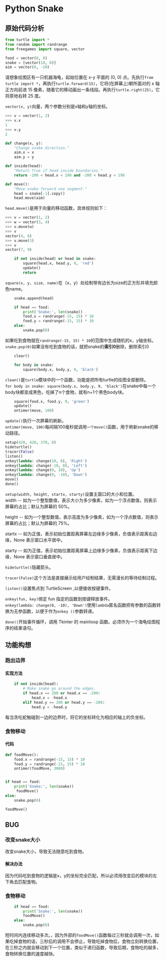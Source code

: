 # Python Snake
## 原始代码分析
```python
from turtle import *
from random import randrange
from freegames import square, vector

food = vector(0, 0)
snake = [vector(10, 0)]
aim = vector(0, -10)
```
请想象绘图区有一只机器海龟，起始位置在 x-y 平面的 (0, 0) 点。先执行`from turtle import *`，再执行`turtle.forward(15)`，它将(在屏幕上)朝所面对的 x 轴正方向前进 15 像素，随着它的移动画出一条线段。再执行`turtle.right(25)`，它将原地右转 25 度。

`vector(x, y)`向量，两个参数分别是x轴和y轴的坐标。
```python
>>> v = vector(1, 2)
>>> v.x
1
>>> v.y
2
```
```python
def change(x, y):
    "Change snake direction."
    aim.x = x
    aim.y = y

def inside(head):
    "Return True if head inside boundaries."
    return -200 < head.x < 190 and -200 < head.y < 190

def move():
    "Move snake forward one segment."
    head = snake[-1].copy()
    head.move(aim)
```
`head.move()`是用于向量的移动函数，具体规则如下：
```python
>>> v = vector(1, 2)
>>> w = vector(3, 4)
>>> v.move(w)
>>> v
vector(4, 6)
>>> v.move(3)
>>> v
vector(7, 9)
```
```python
    if not inside(head) or head in snake:
        square(head.x, head.y, 9, 'red')
        update()
        return
```
`square(x, y, size, name)`在（x，y）处绘制带有边长为size的正方形并填充颜色name。
```python
    snake.append(head)

    if head == food:
        print('Snake:', len(snake))
        food.x = randrange(-15, 15) * 10
        food.y = randrange(-15, 15) * 10
    else:
        snake.pop(0)
```
如果吃到食物就在`randrange(-15, 15) * 10`的范围中生成随机的x，y轴坐标。\
`snake.pop(0)`如果没有吃到食物的话，就把snake的**索引0**删除，删除索引0
```python
    clear()

    for body in snake:
        square(body.x, body.y, 9, 'black')
```
`clean()`是`turtle`模块中的一个函数，功能是把所有turtle的绘图全部删除。\
`for body in snake:
        square(body.x, body.y, 9, 'black')`在snake中每一个body块都变成黑色，吃掉了n个食物，就有n+1个黑色body块。
```python
    square(food.x, food.y, 9, 'green')
    update()
    ontimer(move, 100)
```
`update()`执行一次屏幕的刷新。\
`ontimer(move, 100)`每间隔100毫秒就调用`一个move()`函数，用于刷新snake的移动路径。
```python
setup(420, 420, 370, 0)
hideturtle()
tracer(False)
listen()
onkey(lambda: change(10, 0), 'Right')
onkey(lambda: change(-10, 0), 'Left')
onkey(lambda: change(0, 10), 'Up')
onkey(lambda: change(0, -10), 'Down')
move()
done()
```
`setup(width, height, startx, starty)`设置主窗口的大小和位置。\
width -- 如为一个整型数值，表示大小为多少像素，如为一个浮点数值，则表示屏幕的占比；默认为屏幕的 50%。

height -- 如为一个整型数值，表示高度为多少像素，如为一个浮点数值，则表示屏幕的占比；默认为屏幕的 75%。

startx -- 如为正值，表示初始位置距离屏幕左边缘多少像素，负值表示距离右边缘，None 表示窗口水平居中。

starty -- 如为正值，表示初始位置距离屏幕上边缘多少像素，负值表示距离下边缘，None 表示窗口垂直居中。

`hideturtle()`隐藏箭头。

`tracer(False)`这个方法是直接展示给用户绘制结果，无需漫长的等待绘制过程。

`listen()`设置焦点到 TurtleScreen ,以便接收按键事件。

`onkey(fun, key)`绑定 fun 指定的函数到按键释放事件。\
`onkey(lambda: change(0, -10), 'Down')`使用`lambda`匿名函数把有参数的函数转换为无参函数，以便于作为`onkey ()`参数转递。

`done()`开始事件循环，调用 Tkinter 的 mainloop 函数。必须作为一个海龟绘图程序的结束语句。
## 功能构想
### 跑出边界
#### 实现方法
```python
    if not inside(head):
        # Make snake go around the edges.
        if head.x == 200 or head.x == -200:
            head.x = -head.x
        elif head.y == 200 or head.y == -200:
            head.y = -head.y
```
每当贪吃蛇触碰到一边的边界时，将它的坐标转化为相应的轴上的负坐标。
### 食物移动
#### 代码
```python
def foodMove():
    food.x = randrange(-15, 15) * 10
    food.y = randrange(-15, 15) * 10
    ontimer(foodMove, 3000)


if head == food:
    print('Snake:', len(snake))
     foodMove()
else:
    snake.pop(0)

foodMove()
```
## BUG
### 改变snake大小
改变snake大小，导致无法随意吃到食物。
#### 解决办法
因为代码吃到食物的逻辑是x，y的坐标完全匹配，所以必须用改变后的模块的左下角去匹配食物。
### 食物移动
```python
    if head == food:
        print('Snake:', len(snake))
        foodMove()
    else:
        snake.pop(0)
```
短时间内连续移动多次。，因为外部的`foodMove()`函数每过三秒就会调用一次，如果吃掉食物的话，三秒后的调用不会停止，导致吃掉食物后，食物立刻转换位置，在三秒之内就会移动到下一个位置，类似于递归函数，导致后期，食物吃的越多，食物转换位置的速度越快。